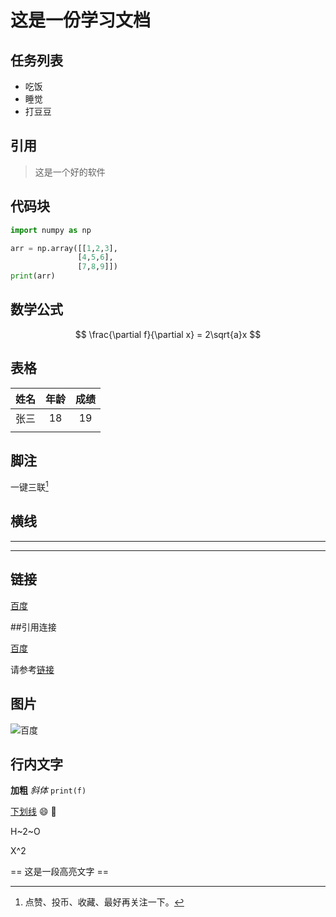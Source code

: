 # 这是一份学习文档

## 任务列表
- 吃饭
- 睡觉
- 打豆豆

## 引用
> 这是一个好的软件



## 代码块
```python
import numpy as np

arr = np.array([[1,2,3],
               [4,5,6],
               [7,8,9]])
print(arr)
```



## 数学公式

$$
\frac{\partial f}{\partial x} = 2\sqrt{a}x
$$



## 表格

| 姓名 | 年龄 | 成绩 |
| :--: | :--: | :--: |
| 张三 |  18  |  19  |
|      |      |      |



## 脚注

一键三联[^1]



## 横线

---

---



## 链接

[百度](baidu.com "一个搜索引擎")







##引用连接

[百度][id]

[id]: baidu.com "一个搜索引擎"

请参考[链接](##链接)





## 图片

![百度](https://www.baidu.com/img/PCtm_d9c8750bed0b3c7d089fa7d55720d6cf.png '百度链接')

## 行内文字

**加粗** *斜体* `print(f)`

<u>下划线</u> :smile: :bread:

H~2~O

X^2

== 这是一段高亮文字 ==





[^1]: 点赞、投币、收藏、最好再关注一下。


